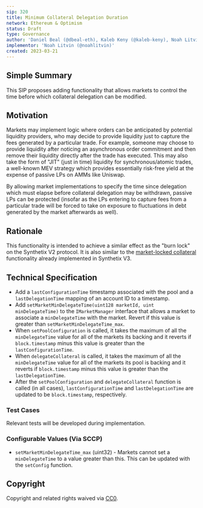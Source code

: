 ```yaml
---
sip: 320
title: Minimum Collateral Delegation Duration
network: Ethereum & Optimism
status: Draft
type: Governance
author: 'Daniel Beal (@dbeal-eth), Kaleb Keny (@kaleb-keny), Noah Litvin (@noahlitvin)'
implementor: 'Noah Litvin (@noahlitvin)'
created: 2023-03-21
---
```


<!--You can leave these HTML comments in your merged SIP and delete the visible duplicate text guides, they will not appear and may be helpful to refer to if you edit it again. This is the suggested template for new SIPs. Note that an SIP number will be assigned by an editor. When opening a pull request to submit your SIP, please use an abbreviated title in the filename, `sip-draft_title_abbrev.md`. The title should be 44 characters or less.-->

## Simple Summary

<!--"If you can't explain it simply, you don't understand it well enough." Simply describe the outcome the proposed changes intends to achieve. This should be non-technical and accessible to a casual community member.-->

This SIP proposes adding functionality that allows markets to control the time before which collateral delegation can be modified.

## Motivation

<!--This is the problem statement. This is the *why* of the SIP. It should clearly explain *why* the current state of the protocol is inadequate.  It is critical that you explain *why* the change is needed, if the SIP proposes changing how something is calculated, you must address *why* the current calculation is inaccurate or wrong. This is not the place to describe how the SIP will address the issue!-->

Markets may implement logic where orders can be anticipated by potential liquidity providers, who may decide to provide liquidity just to capture the fees generated by a particular trade. For example, someone may choose to provide liquidity after noticing an asynchronous order commitment and then remove their liquidity directly after the trade has executed. This may also take the form of "JIT" (just in time) liquidity for synchronous/atomic trades, a well-known MEV strategy which provides essentially risk-free yield at the expense of passive LPs on AMMs like Uniswap.

By allowing market implementations to specify the time since delegation which must elapse before collateral delegation may be withdrawn, passive LPs can be protected (insofar as the LPs entering to capture fees from a particular trade will be forced to take on exposure to fluctuations in debt generated by the market afterwards as well).

## Rationale

<!--This is where you explain the reasoning behind how you propose to solve the problem. Why did you propose to implement the change in this way, what were the considerations and trade-offs. The rationale fleshes out what motivated the design and why particular design decisions were made. It should describe alternate designs that were considered and related work. The rationale may also provide evidence of consensus within the community, and should discuss important objections or concerns raised during discussion.-->

This functionality is intended to achieve a similar effect as the "burn lock" on the Synthetix V2 protocol. It is also similar to the [market-locked collateral](https://sips.synthetix.io/sips/sip-309/) functionality already implemented in Synthetix V3.

## Technical Specification

<!--The technical specification should outline the public API of the changes proposed. That is, changes to any of the interfaces Synthetix currently exposes or the creations of new ones.-->

- Add a `lastConfigurationTime` timestamp associated with the pool and a `lastDelegationTime` mapping of an account ID to a timestamp.
- Add `setMarketMinDelegateTime(uint128 marketId, uint minDelegateTime)` to the `IMarketManager` interface that allows a market to associate a `minDelegateTime` with the market. Revert if this value is greater than `setMarketMinDelegateTime_max`.
- When `setPoolConfiguration` is called, it takes the maximum of all the `minDelegateTime` value for all of the markets its backing and it reverts if `block.timestamp` minus this value is greater than the `lastConfigurationTime`.
- When `delegateCollateral` is called, it takes the maximum of all the `minDelegateTime` value for all of the markets its pool is backing and it reverts if `block.timestamp` minus this value is greater than the `lastDelegationTime`.
- After the `setPoolConfiguration` and `delegateCollateral` function is called (in all cases), `lastConfigurationTime` and `lastDelegationTime` are updated to be `block.timestamp`, respectively.

### Test Cases

<!--Test cases for an implementation are mandatory for SIPs but can be included with the implementation..-->

Relevant tests will be developed during implementation.

### Configurable Values (Via SCCP)

<!--Please list all values configurable via SCCP under this implementation.-->

- `setMarketMinDelegateTime_max` (uint32) - Markets cannot set a `minDelegateTime` to a value greater than this. This can be updated with the `setConfig` function.

## Copyright

Copyright and related rights waived via [CC0](https://creativecommons.org/publicdomain/zero/1.0/).
